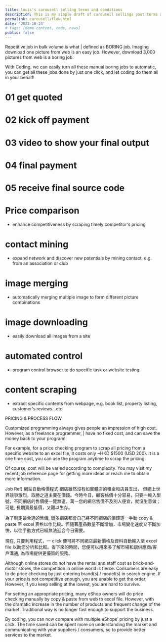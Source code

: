 ```yaml
---
title: louis's carousell selling terms and conditions
description: This is my simple draft of carousell sellings post terms and conditions.
permalink: carousell/flow.html
date: '2023-10-24'
# tags: [demo-content, code, news]
public: false
---
```


Repetitive job in bulk volume is what | defined as BORING job. Imaging download one
picture from web is an easy job. However, download 3,000 pictures from web is a
boring job.

With Coding, we can easily turn all these manual boring jobs to automatic, you can get
all these jobs done by just one click, and let coding do them all in your behalf!

# 01 get quoted

# 02 kick off payment

# 03 video to show your final output

# 04 final payment

# 05 receive final source code

# Price comparison

- enhance competitiveness by scraping timely competitor's pricing

# contact mining

- expand network and discover new potentials by mining contact, e.g. from an association or club

# image merging

- automatically merging multiple image to form different picture combinations

# image downloading

- easily download all images from a site

# automated control

- program control browser to do specific task or website testing

# content scraping

- extract specific contents from webpage, e.g. book list, property listing, customer's reviews...etc

PRICING & PROCESS FLOW

Customized programming always gives people an impression of high cost. However, as
a freelance programmer, | have no fixed cost, and can save the money back to your
program!

For example, for a price checking program to scrap all pricing from a specific website to
an excel file, it costs only ~HKD $1500 (USD 200). It is a one time cost, you can use the
program anytime to scrap the pricing.

Of course, cost will be varied according to complexity. You may visit my recent job
reference page for getting more ideas or reach me to obtain more information.

Job Ref) 網站自動格價程式
網店雖然沒有如實體店的租金和店員支出， 但網上世界競爭激烈，取勝之道主要在價錢。今時今日，顧客格價十分容易，只要一輸入型號，不同網店的售價便一覽無遺。萬一您的網店售價不及別人便宜，就沒生意做；可是, 長期賣最低價，又難以生存。

為了制定最合適的售價, 很多網店都會自己將不同網店的價錢逐一手動 copy & paste 至 excel 表格以作比較。但隨著產品數量不斷增加，市場變化速度又不斷加快，以往手動方式已經無法迎合今日需要。

現在, 只要利用程式，一 click 便可將不同網店最新價格及資料自動輸入至 excel file 以助您分析和比較。省下來的時間，您便可以用來多了解市場和跟供應商/客戶溝通, 為市場提供更優質的服務。

Although online stores do not have the rental and staff cost as brick-and-motor stores, the competition in online world is fierce. Consumers are easy to do price checking by just entering brand(s) / model(s) in search engine. If your price is not competitive enough, you are unable to get the order; However, if you keep selling at the lowest, you are hard to survive.

For setting an appropriate pricing, many eShop owners will do price checking manually by copy & paste from web to excel file. However, with the dramatic increase in the number of products and frequent change of the market. Traditional way is no longer fast enough to support the business.

By coding, you can now compare with multiple eShops’ pricing by just a click. The time saved can be spent more on understanding the market and communicating with your suppliers / consumers, so to provide better services to the market.
